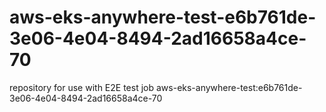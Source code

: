 # aws-eks-anywhere-test-e6b761de-3e06-4e04-8494-2ad16658a4ce-70
repository for use with E2E test job aws-eks-anywhere-test:e6b761de-3e06-4e04-8494-2ad16658a4ce-70
